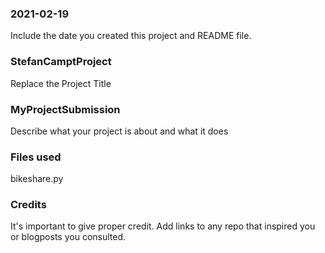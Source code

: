 ### 2021-02-19
Include the date you created this project and README file.

### StefanCamptProject
Replace the Project Title

### MyProjectSubmission
Describe what your project is about and what it does

### Files used
bikeshare.py

### Credits
It's important to give proper credit. Add links to any repo that inspired you or blogposts you consulted.
